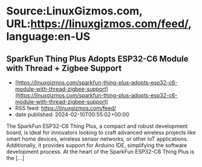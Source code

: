 # Source:LinuxGizmos.com, URL:https://linuxgizmos.com/feed/, language:en-US

## SparkFun Thing Plus Adopts ESP32-C6 Module with Thread + Zigbee Support
 - [https://linuxgizmos.com/sparkfun-thing-plus-adopts-esp32-c6-module-with-thread-zigbee-support](https://linuxgizmos.com/sparkfun-thing-plus-adopts-esp32-c6-module-with-thread-zigbee-support)
 - RSS feed: https://linuxgizmos.com/feed/
 - date published: 2024-02-10T00:55:02+00:00

The SparkFun ESP32-C6 Thing Plus, a compact and robust development board, is ideal for innovators looking to craft advanced wireless projects like smart home devices, wireless sensor networks, or other IoT applications. Additionally, it provides support for Arduino IDE, simplifying the software development process. At the heart of the SparkFun ESP32-C6 Thing Plus is the [&#8230;]

